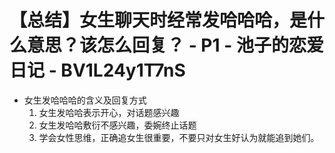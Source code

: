 # 【总结】女生聊天时经常发哈哈哈，是什么意思？该怎么回复？ - P1 - 池子的恋爱日记 - BV1L24y1T7nS

-   女生发哈哈哈的含义及回复方式
    1.  女生发哈哈表示开心，对话题感兴趣
    2.  女生发哈哈敷衍不感兴趣，委婉终止话题
    3.  学会女性思维，正确追女生很重要，不要只对女生好认为就能追到她们。